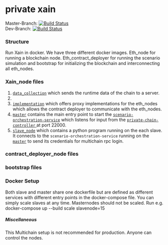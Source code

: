 
# private xain


Master-Branch: [![Build Status](https://travis-ci.org/BPChain/private-xain.svg?branch=master)](https://travis-ci.org/BPChain/private-xain) <br />
Dev-Branch: [![Build Status](https://travis-ci.org/BPChain/private-xain.svg?branch=dev)](https://travis-ci.org/BPChain/private-xain)  <br />

### Structure
Run Xain in docker. We have three different docker images. Eth_node for running a blockchain node. Eth_contract_deployer for running the scenario simulation and bootstrap for initializing the blockchain and interconnecting all eth_nodes.

### Xain_node files
1. [`data_collection`](https://github.com/BPChain/private-xain/blob/dev/files/data_collection.py) which sends the runtime data of the chain to a server. 
2. 
2. [`implementation`](https://github.com/BPChain/private-xain/tree/dev/files/METAScenario/scripts/python_sources/implementation) which offers proxy implementations for the eth_nodes which allows the 
contract deployer to communicate with the eth_nodes. 
3. [`master`](./python_sources/master) contains the main entry point to start the 
[`scenario-orchestration-service`](https://github.com/BPChain/scenario-orchestration-service) which 
listens for input from the [`private-chain-controller` ](https://github.com/BPChain/private-chain-controller)
at port 22000. 
4. [`slave_node`](./python_sources/slave_node) which contains a python program running on the 
each slave. It connects to the `scenario-orchestration-service` running on the [`master`](
./python_sources/master) to send its credentials for multichain rpc login. 

### contract_deployer_node files

### bootstrap files

### Docker Setup
Both slave and master share one dockerfile but are defined as different services with different 
entry points in the docker-compose file. You can simply scale slaves at any time. Masternodes 
should not be scaled. 
Run e.g. docker-compose up --build scale slavenode=15



##### Miscellaneous
This Multichain setup is not recommended for production. Anyone can control the nodes.

